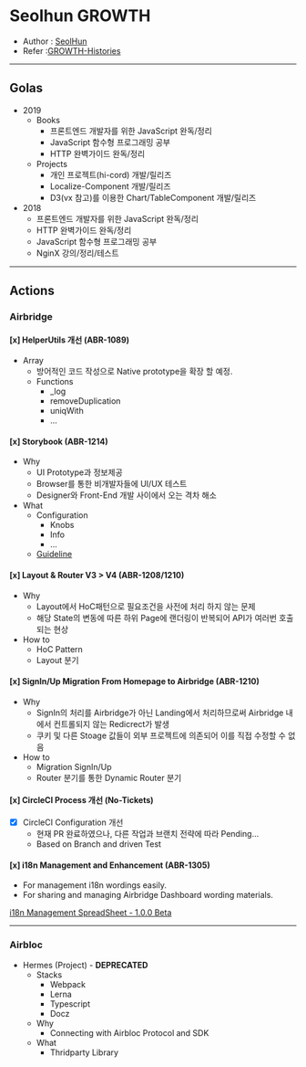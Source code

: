 # Seolhun GROWTH
- Author : [SeolHun](https://github.com/Seolhun/)
- Refer :[GROWTH-Histories](https://seolhun.github.io/tags/GROWTH/)

---

## Golas
- 2019
  - Books
    - 프론트엔드 개발자를 위한 JavaScript 완독/정리
    - JavaScript 함수형 프로그래밍 공부
    - HTTP 완벽가이드 완독/정리
  - Projects
    - 개인 프로젝트(hi-cord) 개발/릴리즈
    - Localize-Component 개발/릴리즈
    - D3(vx 참고)를 이용한 Chart/TableComponent 개발/릴리즈
- 2018
  - 프론트엔드 개발자를 위한 JavaScript 완독/정리
  - HTTP 완벽가이드 완독/정리
  - JavaScript 함수형 프로그래밍 공부
  - NginX 강의/정리/테스트

---

## Actions

### Airbridge

#### [x] HelperUtils 개선 (ABR-1089)
- Array
  - 방어적인 코드 작성으로 Native prototype을 확장 할 예정.
  - Functions
    - _log
    - removeDuplication
    - uniqWith
    - ...

#### [x] Storybook (ABR-1214)
- Why
  - UI Prototype과 정보제공
  - Browser를 통한 비개발자들에 UI/UX 테스트
  - Designer와 Front-End 개발 사이에서 오는 격차 해소
- What
  - Configuration
    - Knobs
    - Info
    - ...
  - [Guideline](https://www.notion.so/ab180/Storybook-Guideline-d63aefa2efee4a1f8d75116ced7cecc7)

#### [x] Layout & Router V3 > V4 (ABR-1208/1210)
- Why
  - Layout에서 HoC패턴으로 필요조건을 사전에 처리 하지 않는 문제
  - 해당 State의 변동에 따른 하위 Page에 랜더링이 반복되어 API가 여러번 호출되는 현상
- How to
  - HoC Pattern
  - Layout 분기

#### [x] SignIn/Up Migration From Homepage to Airbridge (ABR-1210)
- Why
  - SignIn의 처리를 Airbridge가 아닌 Landing에서 처리하므로써 Airbridge 내에서 컨트롤되지 않는 Redicrect가 발생
  - 쿠키 및 다른 Stoage 값들이 외부 프로젝트에 의존되어 이를 직접 수정할 수 없음
- How to
  - Migration SignIn/Up
  - Router 분기를 통한 Dynamic Router 분기

#### [x] CircleCI Process 개선 (No-Tickets)
- [x] CircleCI Configuration 개선
	- 현재 PR 완료하였으나, 다른 작업과 브랜치 전략에 따라 Pending...
	- Based on Branch and driven Test

#### [x] i18n Management and Enhancement (ABR-1305)
- For management i18n wordings easily. 
- For sharing and managing Airbridge Dashboard wording materials.

[i18n Management SpreadSheet - 1.0.0 Beta](https://docs.google.com/spreadsheets/d/1DgvZZxqG81rS7Q8zhwwnZ8qPPc_7Bd3znqGP-frPuLA/edit#gid=0)

---

### Airbloc
- Hermes (Project) - **DEPRECATED**
  - Stacks
    - Webpack
    - Lerna
    - Typescript
    - Docz
  - Why
    - Connecting with Airbloc Protocol and SDK
  - What
    - Thridparty Library
